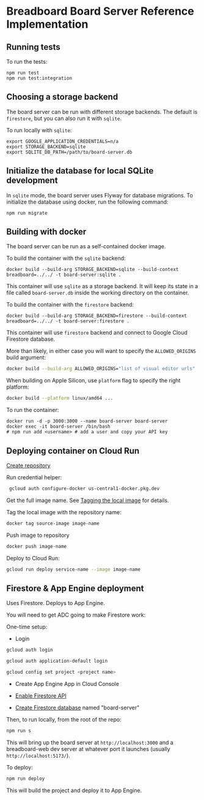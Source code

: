 # Breadboard Board Server Reference Implementation

## Running tests

To run the tests:

```
npm run test
npm run test:integration
```

## Choosing a storage backend

The board server can be run with different storage backends. The default is `firestore`, but you can also run it with `sqlite`.

To run locally with `sqlite`:

```
export GOOGLE_APPLICATION_CREDENTIALS=n/a
export STORAGE_BACKEND=sqlite
export SQLITE_DB_PATH=/path/to/board-server.db
```

## Initialize the database for local SQLite development

In `sqlite` mode, the board server uses Flyway for database migrations. To initialize the database using docker, run the following command:

```
npm run migrate
```

## Building with docker

The board server can be run as a self-contained docker image.

To build the container with the `sqlite` backend:

```
docker build --build-arg STORAGE_BACKEND=sqlite --build-context breadboard=../../ -t board-server:sqlite .
```

This container will use `sqlite` as a storage backend. It will keep its state in a file called `board-server.db` inside the working directory on the container.

To build the container with the `firestore` backend:

```
docker build --build-arg STORAGE_BACKEND=firestore --build-context breadboard=../../ -t board-server:firestore .
```

This container will use `firestore` backend and connect to Google Cloud Firestore database.

More than likely, in either case you will want to specify the `ALLOWED_ORIGINS` build argument:

```sh
docker build --build-arg ALLOWED_ORIGINS="list of visual editor urls" ...`
```

When building on Apple Silicon, use `platform` flag to specify the right platform:

```sh
docker build --platform linux/amd64 ...
```

To run the container:

```
docker run -d -p 3000:3000 --name board-server board-server
docker exec -it board-server /bin/bash
# npm run add <username> # add a user and copy your API key
```

## Deploying container on Cloud Run

[Create repository](https://cloud.google.com/artifact-registry/docs/repositories/create-repos#create-console)

Run credential helper:

```sh
 gcloud auth configure-docker us-central1-docker.pkg.dev
```

Get the full image name. See [Tagging the local image](https://cloud.google.com/artifact-registry/docs/docker/pushing-and-pulling#tag) for details.

Tag the local image with the repository name:

```sh
docker tag source-image image-name
```

Push image to repository

```sh
docker push image-name
```

Deploy to Cloud Run:

```sh
gcloud run deploy service-name --image image-name
```

## Firestore & App Engine deployment

Uses Firestore. Deploys to App Engine.

You will need to get ADC going to make Firestore work:

One-time setup:

- Login

```bash
gcloud auth login
```

```bash
gcloud auth application-default login
```

```bash
gcloud config set project <project name>
```

- Create App Engine App in Cloud Console

- [Enable Firestore API](https://console.cloud.google.com/marketplace/product/google/firestore.googleapis.com)

- [Create Firestore database](https://console.cloud.google.com/firestore/databases) named "board-server"

Then, to run locally, from the root of the repo:

```bash
npm run s
```

This will bring up the board server at `http://localhost:3000` and
a breadboard-web dev server at whatever port it launches (usually `http://localhost:5173/`).

To deploy:

```bash
npm run deploy
```

This will build the project and deploy it to App Engine.

